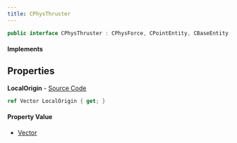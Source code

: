 ```yaml
---
title: CPhysThruster
---
```


```csharp
public interface CPhysThruster : CPhysForce, CPointEntity, CBaseEntity, CEntityInstance, ISchemaClass<CEntityInstance>, ISchemaClass<CBaseEntity>, ISchemaClass<CPointEntity>, ISchemaClass<CPhysForce>, ISchemaClass<CPhysThruster>, ISchemaField, ISchemaClass, INativeHandle
```

#### Implements

## Properties

**LocalOrigin** - [Source Code](https://github.com/swiftly-solution/swiftlys2/blob/master/managed/src/SwiftlyS2.Generated/Schemas/Interfaces/CPhysThruster.cs#L16)

```csharp
ref Vector LocalOrigin { get; }
```

#### Property Value

- [Vector](/docs/api/shared/natives/vector)

